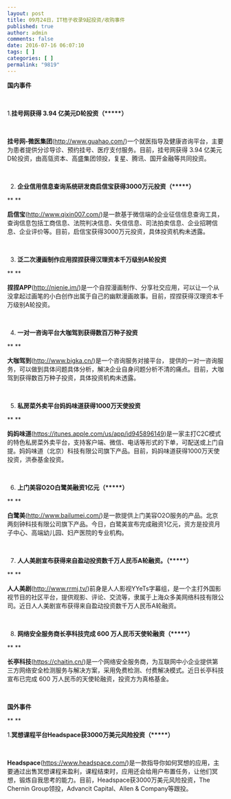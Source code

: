 ```yaml
---
layout: post
title: 09月24日，IT桔子收录9起投资/收购事件
published: true
author: admin
comments: false
date: 2016-07-16 06:07:10
tags: [ ]
categories: [ ]
permalink: "9819"
---
```

**国内事件**

&nbsp;

1.**挂号网获得 3.94 亿美元D轮投资（\*****）**

&nbsp;

**挂号网-微医集团**(http://www.guahao.com/)一个就医指导及健康咨询平台，主要为患者提供分诊导诊、预约挂号、医疗支付服务。目前，挂号网获得 3.94 亿美元D轮投资，由高瓴资本、高盛集团领投，复星、腾讯、国开金融等共同投资。

&nbsp;

2. **企业信用信息查询系统研发商启信宝获得3000万元投资（\*****）**

** **

**启信宝**(http://www.qixin007.com/)是一款基于微信端的企业征信信息查询工具，查询信息包括工商信息、法院判决信息、失信信息、司法拍卖信息、企业招聘信息、企业评价等。目前，启信宝获得3000万元投资，具体投资机构未透露。

&nbsp;

3. **泛二次漫画制作应用捏捏获得汉理资本千万级别A轮投资**

** **

**捏捏APP**(http://nienie.im/)是一个自捏漫画制作、分享社交应用，可以让一个从没拿起过画笔的小白创作出属于自己的幽默漫画故事。目前，捏捏获得汉理资本千万级别A轮投资。

&nbsp;

4. **一对一咨询平台大咖驾到获得数百万种子投资**

** **

**大咖驾到**(http://www.bigka.cn/)是一个咨询服务对接平台， 提供的一对一咨询服务，可以做到具体问题具体分析，解决企业自身问题分析不清的痛点。目前，大咖驾到获得数百万种子投资，具体投资机构未透露。

&nbsp;

5. **私房菜外卖平台妈妈味道获得1000万天使投资**

** **

**妈妈味道**(https://itunes.apple.com/us/app/id945896149)是一家主打C2C模式的特色私房菜外卖平台，支持客户端、微信、电话等形式的下单，可配送或上门自提。妈妈味道（北京）科技有限公司旗下产品。目前，妈妈味道获得1000万天使投资，洪泰基金投资。

&nbsp;

6. **上门美容O2O白鹭美融资1亿元（\*****）**

** **

**白鹭美**(http://www.bailumei.com/)是一款提供上门美容O2O服务的产品。北京两刻钟科技有限公司旗下产品。今日，白鹭美宣布完成融资1亿元，资方是投资月子中心、高端幼儿园、妇产医院的专业机构。

&nbsp;

7. **人人美剧宣布获得来自盈动投资数千万人民币A轮融资。（\*****）**

** **

**人人美剧**(http://www.rrmj.tv/)前身是人人影视YYeTs字幕组，是一个主打外国影视节目的社区平台，提供观影、评论、交流等，隶属于上海众多美网络科技有限公司。近日人人美剧宣布获得来自盈动投资数千万人民币A轮融资。

&nbsp;

8. **网络安全服务商长亭科技完成 600 万人民币天使轮融资（\*****）**

** **

**长亭科技**(https://chaitin.cn/)是一个网络安全服务商，为互联网中小企业提供第三方网络安全检测服务与解决方案，采用免费检测、付费解决模式。近日长亭科技宣布已完成 600 万人民币的天使轮融资，投资方为真格基金。

&nbsp;

**国外事件**

** **

1.**冥想课程平台Headspace获3000万美元风险投资（\*****）**

&nbsp;

**Headspace**(https://www.headspace.com/)是一款指导你如何冥想的应用，主要通过出售冥想课程来盈利，课程结束时，应用还会给用户布置任务，让他们冥想，锻炼自我思考的能力。目前，Headspace获3000万美元风险投资，The Chernin Group领投，Advancit Capital、Allen & Company等跟投。